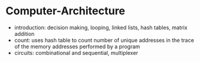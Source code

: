 # Computer-Architecture
* introduction: decision making, looping, linked lists, hash tables, matrix addition
* count: uses hash table to count number of unique addresses in the trace of the memory addresses performed by a program
* circuits: combinational and sequential, multiplexer

